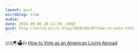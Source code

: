 ```yaml
---
layout: post
microblog: true
audio: 
date: 2018-09-06 20:13:39 -0800
guid: http://kerim.micro.blog/2018/09/07/how-to-vote.html
---
```

🇺🇸🌏🗳👍 [How to Vote as an American Living Abroad](https://www.nytimes.com/2018/09/04/smarter-living/how-to-vote-abroad-overseas-expat.html)
